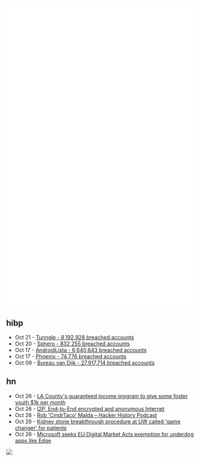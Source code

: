 ![Metrics](https://raw.githubusercontent.com/phixion/phixion/master/metrics.svg)

## hibp

<!--
for https://github.com/phixion/phixion/blob/main/.github/workflows/feeds.yml
-->
<!--START_SECTION:haveibeenpwnd-->
- Oct 21 - [Tunngle - 8,192,928 breached accounts](https://haveibeenpwned.com/PwnedWebsites#Tunngle)
- Oct 20 - [Sphero - 832,255 breached accounts](https://haveibeenpwned.com/PwnedWebsites#Sphero)
- Oct 17 - [AndroidLista - 6,640,643 breached accounts](https://haveibeenpwned.com/PwnedWebsites#AndroidLista)
- Oct 17 - [Phoenix - 74,776 breached accounts](https://haveibeenpwned.com/PwnedWebsites#Phoenix)
- Oct 09 - [Bureau van Dijk - 27,917,714 breached accounts](https://haveibeenpwned.com/PwnedWebsites#BVD)
<!--END_SECTION:haveibeenpwnd-->

## hn

<!--
for https://github.com/phixion/phixion/blob/main/.github/workflows/feeds.yml
-->
<!--START_SECTION:hn-->
- Oct 26 - [LA County's guaranteed income program to give some foster youth $1k per month](https://abc7.com/guaranteed-income-la-county-dcfs-foster-youth/13960280/)
- Oct 26 - [I2P: End-to-End encrypted and anonymous Internet](https://github.com/PurpleI2P/i2pd)
- Oct 26 - [Rob 'CmdrTaco' Malda – Hacker History Podcast](https://hackerhistory.com/podcast/the-history-of-rob-cmdrtaco-malda/)
- Oct 26 - [Kidney stone breakthrough procedure at UW called 'game changer' for patients](https://komonews.com/news/local/uw-medicine-kidney-stone-breakthrough-procedure-treatment-nasa-mars-astronaut-research-patients-game-changer-seattle-clinical-trial-harborview-medical-center)
- Oct 26 - [Microsoft seeks EU Digital Market Acts exemption for underdog apps like Edge](https://www.theregister.com/2023/10/26/microsoft_dma_exemption/)
<!--END_SECTION:hn-->

<!--
for https://yhype.me
-->
![](https://hit.yhype.me/github/profile?user_id=13013670)

